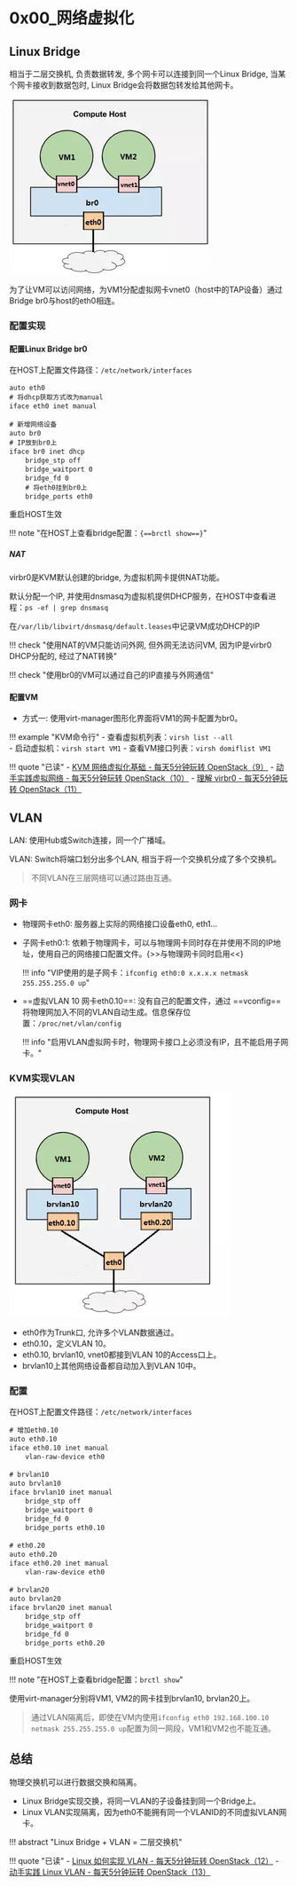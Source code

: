 # 0x00_网络虚拟化

## Linux Bridge

相当于二层交换机, 负责数据转发, 多个网卡可以连接到同一个Linux Bridge, 当某个网卡接收到数据包时, Linux Bridge会将数据包转发给其他网卡。  

![](assets/markdown-img-paste-20190827210305179.png)

为了让VM可以访问网络，为VM1分配虚拟网卡vnet0（host中的TAP设备）通过Bridge br0与host的eth0相连。

### 配置实现

#### 配置Linux Bridge br0

在HOST上配置文件路径：`/etc/network/interfaces`

```
auto eth0
# 将dhcp获取方式改为manual
iface eth0 inet manual

# 新增网络设备
auto br0
# IP放到br0上
iface br0 inet dhcp
    bridge_stp off
    bridge_waitport 0
    bridge_fd 0
    # 将eth0挂到br0上
    bridge_ports eth0
```

重启HOST生效

!!! note "在HOST上查看bridge配置：`{==brctl show==}`"

##### NAT

virbr0是KVM默认创建的bridge, 为虚拟机网卡提供NAT功能。

默认分配一个IP, 并使用dnsmasq为虚拟机提供DHCP服务，在HOST中查看进程：`ps -ef | grep dnsmasq`

在`/var/lib/libvirt/dnsmasq/default.leases`中记录VM成功DHCP的IP

!!! check "使用NAT的VM只能访问外网, 但外网无法访问VM, 因为IP是virbr0 DHCP分配的, 经过了NAT转换"

!!! check "使用br0的VM可以通过自己的IP直接与外网通信"


#### 配置VM

- 方式一: 使用virt-manager图形化界面将VM1的网卡配置为br0。

!!! example "KVM命令行"
    - 查看虚拟机列表：`virsh list --all`  
    - 启动虚拟机：`virsh start VM1`
    - 查看VM接口列表：`virsh domiflist VM1`


!!! quote "已读"
    - [KVM 网络虚拟化基础 - 每天5分钟玩转 OpenStack（9）](https://mp.weixin.qq.com/s?__biz=MzIwMTM5MjUwMg==&mid=2653587933&idx=1&sn=958532f257d5b4ba575f297a0b66db25&chksm=8d3081c4ba4708d2199ddfaa151e93da2905eab86e963f194d1a7f90bb77535e5de5b7f83d52&scene=21#wechat_redirect)
    - [动手实践虚拟网络 - 每天5分钟玩转 OpenStack（10）](https://mp.weixin.qq.com/s?__biz=MzIwMTM5MjUwMg==&mid=2653587932&idx=1&sn=d8442e02c9d19114ed2a64b3375b07f6&chksm=8d3081c5ba4708d326b27352349a01c2f2175c0cc7d56944f40af2fc2c64ffdc9a5548f1b89e&scene=21#wechat_redirect)
    - [理解 virbr0 - 每天5分钟玩转 OpenStack（11）](https://mp.weixin.qq.com/s?__biz=MzIwMTM5MjUwMg==&mid=2653587925&idx=1&sn=13bc307ede2bcbfea15d9e2848680fa4&chksm=8d3081ccba4708da3bb35c13788234640548bcc3d8fb8b880a248c8dcb8bf9a9e6504e804406&scene=21#wechat_redirect)


## VLAN

LAN: 使用Hub或Switch连接，同一个广播域。

VLAN: Switch将端口划分出多个LAN, 相当于将一个交换机分成了多个交换机。

> 不同VLAN在三层网络可以通过路由互通。

### 网卡

- 物理网卡eth0: 服务器上实际的网络接口设备eth0, eth1...
- 子网卡eth0:1: 依赖于物理网卡，可以与物理网卡同时存在并使用不同的IP地址，使用自己的网络接口配置文件。{>>与物理网卡同时启用<<}

    !!! info "VIP使用的是子网卡：`ifconfig eth0:0 x.x.x.x netmask 255.255.255.0 up`"

- ==虚拟VLAN 10 网卡eth0.10==: 没有自己的配置文件，通过 ==vconfig== 将物理网加入不同的VLAN自动生成。信息保存位置：`/proc/net/vlan/config`

    !!! info "启用VLAN虚拟网卡时，物理网卡接口上必须没有IP，且不能启用子网卡。"


### KVM实现VLAN

![](assets/markdown-img-paste-20190827204814114.png)

- eth0作为Trunk口, 允许多个VLAN数据通过。
- eth0.10，定义VLAN 10。
- eth0.10, brvlan10, vnet0都接到VLAN 10的Access口上。
- brvlan10上其他网络设备都自动加入到VLAN 10中。

### 配置

在HOST上配置文件路径：`/etc/network/interfaces`

```
# 增加eth0.10
auto eth0.10
iface eth0.10 inet manual
    vlan-raw-device eth0

# brvlan10
auto brvlan10
iface brvlan10 inet manual
    bridge_stp off
    bridge_waitport 0
    bridge_fd 0
    bridge_ports eth0.10

# eth0.20
auto eth0.20
iface eth0.20 inet manual
    vlan-raw-device eth0

# brvlan20
auto brvlan20
iface brvlan20 inet manual
    bridge_stp off
    bridge_waitport 0
    bridge_fd 0
    bridge_ports eth0.20
```

重启HOST生效

!!! note "在HOST上查看bridge配置：`brctl show`"

使用virt-manager分别将VM1, VM2的网卡挂到brvlan10, brvlan20上。

> 通过VLAN隔离后，即使在VM内使用`ifconfig eth0 192.168.100.10 netmask 255.255.255.0 up`配置为同一网段，VM1和VM2也不能互通。  


## 总结

物理交换机可以进行数据交换和隔离。

- Linux Bridge实现交换，将同一VLAN的子设备挂到同一个Bridge上。
- Linux VLAN实现隔离，因为eth0不能拥有同一个VLANID的不同虚拟VLAN网卡。

!!! abstract "Linux Bridge + VLAN = 二层交换机"


!!! quote "已读"
    - [Linux 如何实现 VLAN - 每天5分钟玩转 OpenStack（12）](https://mp.weixin.qq.com/s?__biz=MzIwMTM5MjUwMg==&mid=2653587920&idx=1&sn=79332fb8fd8370b8d6b7d9728c383008&chksm=8d3081c9ba4708df9fcff17839e3c0fbb53a82298799c15ee45889f830a0087a46672505f115&scene=21#wechat_redirect)
    - [动手实践 Linux VLAN - 每天5分钟玩转 OpenStack（13）](https://mp.weixin.qq.com/s?__biz=MzIwMTM5MjUwMg==&mid=2653587914&idx=1&sn=9a584117a38f8b8ef525c3cae109d0c8&chksm=8d3081d3ba4708c56d86224450f47eb8611714ef1b441afe275fc169671bdc6d9ae0494921ff&scene=21#wechat_redirect)
